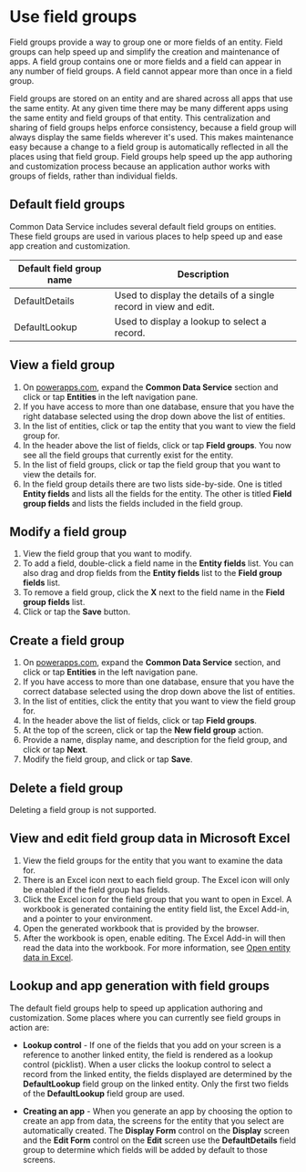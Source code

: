 <properties
	pageTitle="Use field groups for app creation | Microsoft PowerApps"
	description="Use field group to standardized app creation across the database."
	services="powerapps"
	documentationCenter="na"
	authors="aneesmsft"
	manager="robinr"
	editor=""
	tags=""/>

<tags
   ms.service="powerapps"
   ms.devlang="na"
   ms.topic="article"
   ms.tgt_pltfrm="na"
   ms.workload="na"
   ms.date="10/25/2016"
   ms.author="robinr"/>

# Use field groups #

Field groups provide a way to group one or more fields of an entity. Field groups can help speed up and simplify the creation and maintenance of apps. A field group contains one or more fields and a field can appear in any number of field groups. A field cannot appear more than once in a field group.

Field groups are stored on an entity and are shared across all apps that use the same entity. At any given time there may be many different apps using the same entity and field groups of that entity. This centralization and sharing of field groups helps enforce consistency, because a field group will always display the same fields wherever it's used. This makes maintenance easy because a change to a field group is automatically reflected in all the places using that field group. Field groups help speed up the app authoring and customization process because an application author works with groups of fields, rather than individual fields.

## Default field groups ##
Common Data Service includes several default field groups on entities. These field groups are used in various places to help speed up and ease app creation and customization.

| Default field group name | Description |
|-------------------------|-------------|
|DefaultDetails |Used to display the details of a single record in view and edit.|
|DefaultLookup |Used to display a lookup to select a record.|

## View a field group ##
1. On [powerapps.com](https://web.powerapps.com), expand the **Common Data Service** section and click or tap **Entities** in the left navigation pane.
1. If you have access to more than one database, ensure that you have the right database selected using the drop down above the list of entities.
1. In the list of entities, click or tap the entity that you want to view the field group for.
1. In the header above the list of fields, click or tap **Field groups**. You now see all the field groups that currently exist for the entity.
1. In the list of field groups, click or tap the field group that you want to view the details for.
1. In the field group details there are two lists side-by-side. One is titled **Entity fields** and lists all the fields for the entity. The other is titled **Field group fields** and lists the fields included in the field group.

## Modify a field group ##
1. View the field group that you want to modify.
2. To add a field, double-click a field name in the **Entity fields** list. You can also drag and drop fields from the **Entity fields** list to the **Field group fields** list.
3. To remove a field group, click the **X** next to the field name in the **Field group fields** list.
4. Click or tap the **Save** button.

## Create a field group ##
1. On [powerapps.com](https://web.powerapps.com), expand the **Common Data Service** section, and click or tap **Entities** in the left navigation pane.
2. If you have access to more than one database, ensure that you have the correct database selected using the drop down above the list of entities.
3. In the list of entities, click the entity that you want to view the field group for.
4. In the header above the list of fields, click or tap **Field groups**.
5. At the top of the screen, click or tap the **New field group** action.
6. Provide a name, display name, and description for the field group, and click or tap **Next**.
7. Modify the field group, and click or tap **Save**.

## Delete a field group ##
Deleting a field group is not supported.

## View and edit field group data in Microsoft Excel ##
1. View the field groups for the entity that you want to examine the data for.
1. There is an Excel icon next to each field group. The Excel icon will only be enabled if the field group has fields.
1. Click the Excel icon for the field group that you want to open in Excel. A workbook is generated containing the entity field list, the Excel Add-in, and a pointer to your environment.
1. Open the generated workbook that is provided by the browser.
1. After the workbook is open, enable editing. The Excel Add-in will then read the data into the workbook. For more information, see [Open entity data in Excel](data-platform-interactive-excel.md).

## Lookup and app generation with field groups ##
The default field groups help to speed up application authoring and customization. Some places where you can currently see field groups in action are:

* **Lookup control** - If one of the fields that you add on your screen is a reference to another linked entity, the field is rendered as a lookup control (picklist). When a user clicks the lookup control to select a record from the linked entity, the fields displayed are determined by the **DefaultLookup** field group on the linked entity. Only the first two fields of the **DefaultLookup** field group are used.

* **Creating an app** - When you generate an app by choosing the option to create an app from data, the screens for the entity that you select are automatically created. The **Display Form** control on the **Display** screen and the **Edit Form** control on the **Edit** screen use the **DefaultDetails** field group to determine which fields will be added by default to those screens.

